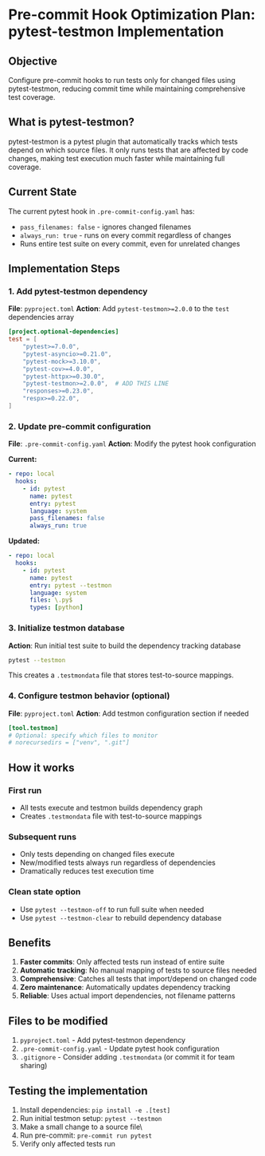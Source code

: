 # Pre-commit Hook Optimization Plan: pytest-testmon Implementation

## Objective
Configure pre-commit hooks to run tests only for changed files using pytest-testmon, reducing commit time while maintaining comprehensive test coverage.

## What is pytest-testmon?
pytest-testmon is a pytest plugin that automatically tracks which tests depend on which source files. It only runs tests that are affected by code changes, making test execution much faster while maintaining full coverage.

## Current State
The current pytest hook in `.pre-commit-config.yaml` has:
- `pass_filenames: false` - ignores changed filenames
- `always_run: true` - runs on every commit regardless of changes
- Runs entire test suite on every commit, even for unrelated changes

## Implementation Steps

### 1. Add pytest-testmon dependency
**File**: `pyproject.toml`
**Action**: Add `pytest-testmon>=2.0.0` to the `test` dependencies array

```toml
[project.optional-dependencies]
test = [
    "pytest>=7.0.0",
    "pytest-asyncio>=0.21.0",
    "pytest-mock>=3.10.0",
    "pytest-cov>=4.0.0",
    "pytest-httpx>=0.30.0",
    "pytest-testmon>=2.0.0",  # ADD THIS LINE
    "responses>=0.23.0",
    "respx>=0.22.0",
]
```

### 2. Update pre-commit configuration
**File**: `.pre-commit-config.yaml`
**Action**: Modify the pytest hook configuration

**Current:**
```yaml
- repo: local
  hooks:
    - id: pytest
      name: pytest
      entry: pytest
      language: system
      pass_filenames: false
      always_run: true
```

**Updated:**
```yaml
- repo: local
  hooks:
    - id: pytest
      name: pytest
      entry: pytest --testmon
      language: system
      files: \.py$
      types: [python]
```

### 3. Initialize testmon database
**Action**: Run initial test suite to build the dependency tracking database
```bash
pytest --testmon
```
This creates a `.testmondata` file that stores test-to-source mappings.

### 4. Configure testmon behavior (optional)
**File**: `pyproject.toml`
**Action**: Add testmon configuration section if needed

```toml
[tool.testmon]
# Optional: specify which files to monitor
# norecursedirs = ["venv", ".git"]
```

## How it works

### First run
- All tests execute and testmon builds dependency graph
- Creates `.testmondata` file with test-to-source mappings

### Subsequent runs
- Only tests depending on changed files execute
- New/modified tests always run regardless of dependencies
- Dramatically reduces test execution time

### Clean state option
- Use `pytest --testmon-off` to run full suite when needed
- Use `pytest --testmon-clear` to rebuild dependency database

## Benefits

1. **Faster commits**: Only affected tests run instead of entire suite
2. **Automatic tracking**: No manual mapping of tests to source files needed  
3. **Comprehensive**: Catches all tests that import/depend on changed code
4. **Zero maintenance**: Automatically updates dependency tracking
5. **Reliable**: Uses actual import dependencies, not filename patterns

## Files to be modified

1. `pyproject.toml` - Add pytest-testmon dependency
2. `.pre-commit-config.yaml` - Update pytest hook configuration
3. `.gitignore` - Consider adding `.testmondata` (or commit it for team sharing)

## Testing the implementation

1. Install dependencies: `pip install -e .[test]`
2. Run initial testmon setup: `pytest --testmon`
3. Make a small change to a source file\
4. Run pre-commit: `pre-commit run pytest`
5. Verify only affected tests run
